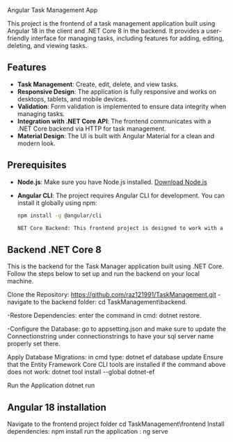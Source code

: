 Angular Task Management App

This project is the frontend of a task management application built using Angular 18 in the client and .NET Core 8 in the backend. It provides a user-friendly interface for managing tasks, including features for adding, editing, deleting, and viewing tasks.



## Features

- **Task Management**: Create, edit, delete, and view tasks.
- **Responsive Design**: The application is fully responsive and works on desktops, tablets, and mobile devices.
- **Validation**: Form validation is implemented to ensure data integrity when managing tasks.
- **Integration with .NET Core API**: The frontend communicates with a .NET Core backend via HTTP for task management.
- **Material Design**: The UI is built with Angular Material for a clean and modern look.

## Prerequisites

- **Node.js**: Make sure you have Node.js installed. [Download Node.js](https://nodejs.org/)
- **Angular CLI**: The project requires Angular CLI for development. You can install it globally using npm:

  ```bash
  npm install -g @angular/cli

  NET Core Backend: This frontend project is designed to work with a .NET Core backend. Ensure the backend is set up and running before starting the frontend.

## Backend .NET Core 8
This is the backend for the Task Manager application built using .NET Core. Follow the steps below to set up and run the backend on your local machine.

Clone the Repository:
https://github.com/raz121991/TaskManagement.git
-navigate to the backend folder: cd TaskManagement\backend.

-Restore Dependencies: enter the command in cmd: dotnet restore.

-Configure the Database: go to appsetting.json and make sure to update the Connectionstring under connectionstrings to have your sql server name properly set there.

Apply Database Migrations: in cmd type: dotnet ef database update
Ensure that the Entity Framework Core CLI tools are installed if the command above does not work: dotnet tool install --global dotnet-ef

Run the Application dotnet run


## Angular 18 installation
Navigate to the frontend project folder cd TaskManagement\frontend
Install dependencies: npm install
run the application : ng serve
